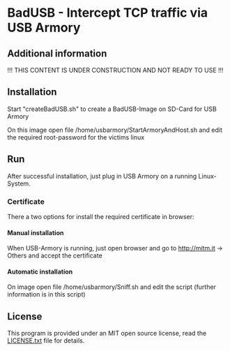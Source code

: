 # BadUSB - Intercept TCP traffic via USB Armory

## Additional information
!!! THIS CONTENT IS UNDER CONSTRUCTION AND NOT READY TO USE !!!

## Installation
Start "createBadUSB.sh" to create a BadUSB-Image on SD-Card for USB Armory

On this image open file /home/usbarmory/StartArmoryAndHost.sh and edit the required root-password for the victims linux

## Run
After successful installation, just plug in USB Armory on a running Linux-System.

### Certificate
There a two options for install the required certificate in browser:

#### Manual installation
When USB-Armory is running, just open browser and go to http://mitm.it -> Others and accept the certificate

#### Automatic installation
On image open file /home/usbarmory/Sniff.sh and edit the script (further information is in this script)

## License
This program is provided under an MIT open source license, read the [LICENSE.txt](http://github.com/daneflash/badusb/blob/master/LICENSE.txt) file for details.
